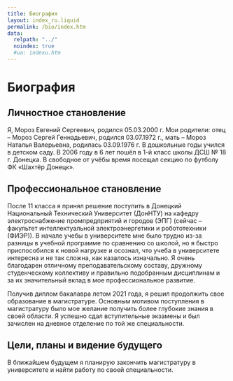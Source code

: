 ```yaml
---
title: Биография
layout: index_ru.liquid
permalink: /bio/index.htm
data:
  relpath: "../"
  noindex: true
  #ua: indexu.htm
---
```

# Биография

## Личностное становление

Я, Мороз Евгений Сергеевич, родился 05.03.2000 г. Мои родители: отец – Мороз Сергей Геннадьевич, родился 03.07.1972 г., мать – Мороз Наталья Валерьевна, родилась 03.09.1976 г. В дошкольные годы учился в детском саду. В 2006 году в 6 лет пошёл в 1-й класс школы ДСШ № 18 г. Донецка. В свободное от учёбы время посещал секцию по футболу ФК «Шахтёр Донецк».

## Профессиональное становление

После 11 класса я принял решение поступить в Донецкий Национальный Технический Университет (ДонНТУ) на кафедру электроснабжение промпредприятий и городов (ЭПГ) (сейчас – факультет интеллектуальной электроэнергетики и робототехники (ФИЭР)). В начале учебы в университете мне было трудно из-за разницы в учебной программе по сравнению со школой, но я быстро приспособился к новой нагрузке и осознал, что учеба в университете интересна и не так сложна, как казалось изначально. Я очень благодарен отличному преподавательскому составу, дружному студенческому коллективу и правильно подобранным дисциплинам и за их значительный вклад в мое профессиональное развитие.

Получив диплом бакалавра летом 2021 года, я решил продолжить свое образование в магистратуре. Основным мотивом поступления в магистратуру было мое желание получить более глубокие знания в своей области. Я успешно сдал вступительные экзамены и был зачислен на дневное отделение по той же специальности.

## Цели, планы и видение будущего

В ближайшем будущем я планирую закончить магистратуру в университете и найти работу по своей специальности.

